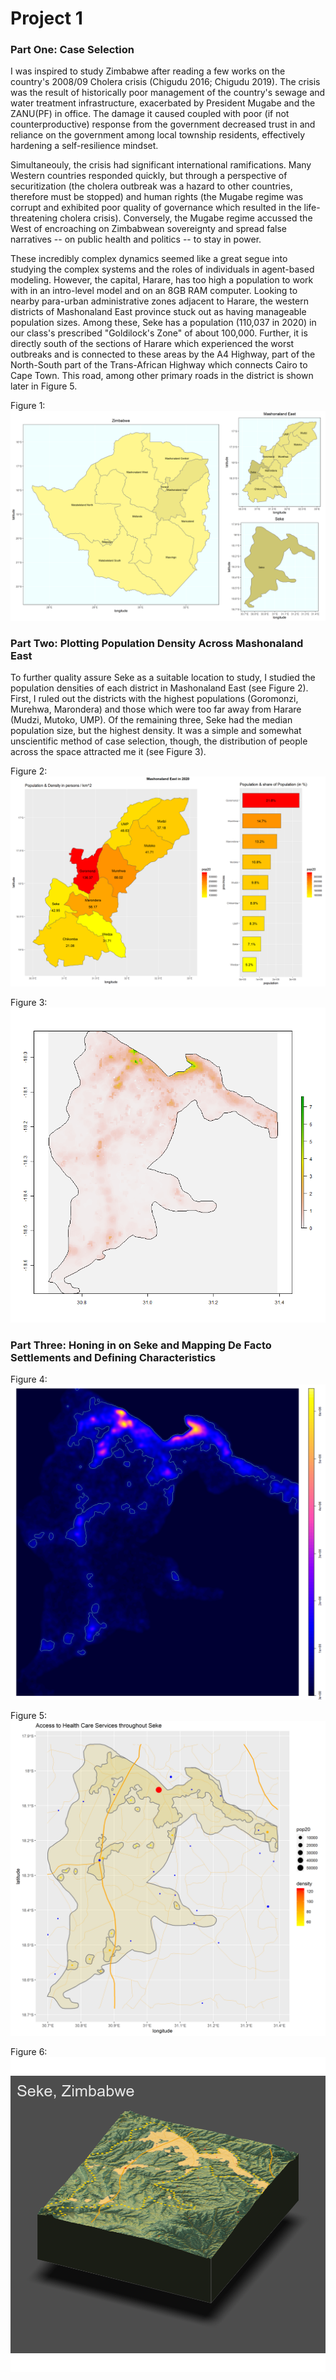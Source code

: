 # Project 1

### Part One: Case Selection

I was inspired to study Zimbabwe after reading a few works on the country's 2008/09 Cholera crisis (Chigudu 2016; Chigudu 2019). The crisis was the result of historically poor management of the country's sewage and water treatment infrastructure, exacerbated by President Mugabe and the ZANU(PF) in office. The damage it caused coupled with poor (if not counterproductive) response from the government decreased trust in and reliance on the government among local township residents, effectively hardening a self-resilience mindset.

Simultaneouly, the crisis had significant international ramifications. Many Western countries responded quickly, but through a perspective of securitization (the cholera outbreak was a hazard to other countries, therefore must be stopped) and human rights (the Mugabe regime was corrupt and exhibited poor quality of governance which resulted in the life-threatening cholera crisis). Conversely, the Mugabe regime accussed the West of encroaching on Zimbabwean sovereignty and spread false narratives -- on public health and politics -- to stay in power.

These incredibly complex dynamics seemed like a great segue into studying the complex systems and the roles of individuals in agent-based modeling. However, the capital, Harare, has too high a population to work with in an intro-level model and on an 8GB RAM computer. Looking to nearby para-urban administrative zones adjacent to Harare, the western districts of Mashonaland East province stuck out as having manageable population sizes. Among these, Seke has a population (110,037 in 2020) in our class's prescribed "Goldilock's Zone" of about 100,000. Further, it is directly south of the sections of Harare which experienced the worst outbreaks and is connected to these areas by the A4 Highway, part of the North-South part of the Trans-African Highway which connects Cairo to Cape Town. This road, among other primary roads in the district is shown later in Figure 5.

Figure 1:
![Image of zwe, me, seke](tri_map.png)

### Part Two: Plotting Population Density Across Mashonaland East

To further quality assure Seke as a suitable location to study, I studied the population densities of each district in Mashonaland East (see Figure 2). First, I ruled out the districts with the highest populations (Goromonzi, Murehwa, Marondera) and those which were too far away from Harare (Mudzi, Mutoko, UMP). Of the remaining three, Seke had the median population size, but the highest density. It was a simple and somewhat unscientific method of case selection, though, the distribution of people across the space attracted me it (see Figure 3).

Figure 2:
![Image of me and seke pops](masheast_duo.png)

Figure 3:
![Image of pop raster](seke_pop20_w0.png)

### Part Three: Honing in on Seke and Mapping De Facto Settlements and Defining Characteristics

Figure 4:
![Image of all identified settlements before removing unsuitables](seke_dsg_conts.png)

Figure 5:
![Image of settlements, roads, and health facilities](seke_health.png)

Figure 6:
![Image of elevation](seke_3d.png)
